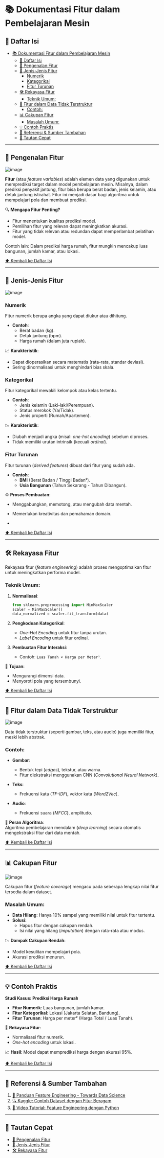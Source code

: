 
# 📚 Dokumentasi Fitur dalam Pembelajaran Mesin

## 📑 Daftar Isi
- [📚 Dokumentasi Fitur dalam Pembelajaran Mesin](#-dokumentasi-fitur-dalam-pembelajaran-mesin)
  - [📑 Daftar Isi](#-daftar-isi)
  - [📌 Pengenalan Fitur](#-pengenalan-fitur)
  - [🔢 Jenis-Jenis Fitur](#-jenis-jenis-fitur)
    - [Numerik](#numerik)
    - [Kategorikal](#kategorikal)
    - [Fitur Turunan](#fitur-turunan)
  - [🛠️ Rekayasa Fitur](#️-rekayasa-fitur)
    - [Teknik Umum:](#teknik-umum)
  - [🎨 Fitur dalam Data Tidak Terstruktur](#-fitur-dalam-data-tidak-terstruktur)
    - [Contoh:](#contoh)
  - [📊 Cakupan Fitur](#-cakupan-fitur)
    - [Masalah Umum:](#masalah-umum)
  - [💡 Contoh Praktis](#-contoh-praktis)
  - [📖 Referensi \& Sumber Tambahan](#-referensi--sumber-tambahan)
  - [🔗 Tautan Cepat](#-tautan-cepat)

---

## 📌 Pengenalan Fitur

![image](https://github.com/user-attachments/assets/01a48f27-2b2d-4e51-8054-cb667af987d3)

**Fitur** (atau *feature variables*) adalah elemen data yang digunakan untuk memprediksi target dalam model pembelajaran mesin. Misalnya, dalam prediksi penyakit jantung, fitur bisa berupa berat badan, jenis kelamin, atau detak jantung istirahat. Fitur ini menjadi dasar bagi algoritma untuk mempelajari pola dan membuat prediksi.  

🔍 **Mengapa Fitur Penting?**  
- Fitur menentukan kualitas prediksi model.  
- Pemilihan fitur yang relevan dapat meningkatkan akurasi.  
- Fitur yang tidak relevan atau redundan dapat memperlambat pelatihan model.  

Contoh lain: Dalam prediksi harga rumah, fitur mungkin mencakup luas bangunan, jumlah kamar, atau lokasi.  

[⬆ Kembali ke Daftar Isi](#-daftar-isi)

---

## 🔢 Jenis-Jenis Fitur

![image](https://github.com/user-attachments/assets/6bbc3e2a-b368-4da8-ba1f-384ce9d8486c)


### Numerik
Fitur numerik berupa angka yang dapat diukur atau dihitung.  
- **Contoh**:  
  - Berat badan (kg).  
  - Detak jantung (bpm).  
  - Harga rumah (dalam juta rupiah).  

📈 **Karakteristik**:  
- Dapat dioperasikan secara matematis (rata-rata, standar deviasi).  
- Sering dinormalisasi untuk menghindari bias skala.  

### Kategorikal
Fitur kategorikal mewakili kelompok atau kelas tertentu.  
- **Contoh**:  
  - Jenis kelamin (Laki-laki/Perempuan).  
  - Status merokok (Ya/Tidak).  
  - Jenis properti (Rumah/Apartemen).  

📉 **Karakteristik**:  
- Diubah menjadi angka (misal: *one-hot encoding*) sebelum diproses.  
- Tidak memiliki urutan intrinsik (kecuali *ordinal*).  

### Fitur Turunan
Fitur turunan (*derived features*) dibuat dari fitur yang sudah ada.  
- **Contoh**:  
  - **BMI** (Berat Badan / Tinggi Badan²).  
  - **Usia Bangunan** (Tahun Sekarang - Tahun Dibangun).  

⚙️ **Proses Pembuatan**:  
- Menggabungkan, memotong, atau mengubah data mentah.  
- Memerlukan kreativitas dan pemahaman domain.

- 

[⬆ Kembali ke Daftar Isi](#-daftar-isi)

---

## 🛠️ Rekayasa Fitur
Rekayasa fitur (*feature engineering*) adalah proses mengoptimalkan fitur untuk meningkatkan performa model.  

### Teknik Umum:
1. **Normalisasi**:  
   ```python
   from sklearn.preprocessing import MinMaxScaler
   scaler = MinMaxScaler()
   data_normalized = scaler.fit_transform(data)
   ```
2. **Pengkodean Kategorikal**:  
   - *One-Hot Encoding* untuk fitur tanpa urutan.  
   - *Label Encoding* untuk fitur ordinal.  

3. **Pembuatan Fitur Interaksi**:  
   - Contoh: `Luas Tanah × Harga per Meter²`.  

🎯 **Tujuan**:  
- Mengurangi dimensi data.  
- Menyoroti pola yang tersembunyi.  

[⬆ Kembali ke Daftar Isi](#-daftar-isi)

---

## 🎨 Fitur dalam Data Tidak Terstruktur

![image](https://github.com/user-attachments/assets/7b5a839c-4741-40a9-8b11-b6184d600ef0)

Data tidak terstruktur (seperti gambar, teks, atau audio) juga memiliki fitur, meski lebih abstrak.  

### Contoh:
- **Gambar**:  
  - Bentuk tepi (*edges*), tekstur, atau warna.  
  - Fitur diekstraksi menggunakan CNN (*Convolutional Neural Network*).  

- **Teks**:  
  - Frekuensi kata (*TF-IDF*), vektor kata (*Word2Vec*).  

- **Audio**:  
  - Frekuensi suara (*MFCC*), amplitudo.  

🤖 **Peran Algoritma**:  
Algoritma pembelajaran mendalam (*deep learning*) secara otomatis mengekstraksi fitur dari data mentah.  

[⬆ Kembali ke Daftar Isi](#-daftar-isi)

---

## 📊 Cakupan Fitur

![image](https://github.com/user-attachments/assets/a48ed4c3-dd5b-443a-843d-9bebedd0d724)

Cakupan fitur (*feature coverage*) mengacu pada seberapa lengkap nilai fitur tersedia dalam dataset.  

### Masalah Umum:
- **Data Hilang**: Hanya 10% sampel yang memiliki nilai untuk fitur tertentu.  
- **Solusi**:  
  - Hapus fitur dengan cakupan rendah.  
  - Isi nilai yang hilang (*imputation*) dengan rata-rata atau modus.  

📉 **Dampak Cakupan Rendah**:  
- Model kesulitan mempelajari pola.  
- Akurasi prediksi menurun.  

[⬆ Kembali ke Daftar Isi](#-daftar-isi)

---

## 💡 Contoh Praktis
**Studi Kasus: Prediksi Harga Rumah**  
- **Fitur Numerik**: Luas bangunan, jumlah kamar.  
- **Fitur Kategorikal**: Lokasi (Jakarta Selatan, Bandung).  
- **Fitur Turunan**: Harga per meter² (Harga Total / Luas Tanah).  

🔧 **Rekayasa Fitur**:  
- Normalisasi fitur numerik.  
- *One-hot encoding* untuk lokasi.  

📈 **Hasil**: Model dapat memprediksi harga dengan akurasi 95%.  

[⬆ Kembali ke Daftar Isi](#-daftar-isi)

---

## 📖 Referensi & Sumber Tambahan
1. [📘 Panduan Feature Engineering - Towards Data Science](https://towardsdatascience.com/feature-engineering-for-machine-learning-3a5e293a5114)  
2. [🔍 Kaggle: Contoh Dataset dengan Fitur Beragam](https://www.kaggle.com/datasets)  
3. [🎥 Video Tutorial: Feature Engineering dengan Python](https://youtube.com/feature-engineering-python)  

---

## 🔗 Tautan Cepat
- [📌 Pengenalan Fitur](#-pengenalan-fitur)  
- [🔢 Jenis-Jenis Fitur](#-jenis-jenis-fitur)  
- [🛠️ Rekayasa Fitur](#️-rekayasa-fitur) 
